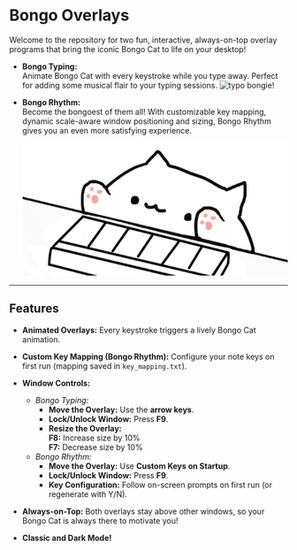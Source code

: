 # Bongo Overlays

Welcome to the repository for two fun, interactive, always-on-top overlay programs that bring the iconic Bongo Cat to life on your desktop!

- **Bongo Typing:**  
  Animate Bongo Cat with every keystroke while you type away. Perfect for adding some musical flair to your typing sessions.
  ![typo bongie!](https://github.com/BBlazee/BongoCatOverlay/blob/main/ezgif-419d5c8394c2a0.gif?raw=true)
- **Bongo Rhythm:**  
  Become the bongoest of them all! With customizable key mapping, dynamic scale-aware window positioning and sizing, Bongo Rhythm gives you an even more satisfying experience.

    ![it bongo!!](https://raw.githubusercontent.com/BBlazee/BongoCatOverlay/refs/heads/main/14.gif)


---

## Features

- **Animated Overlays:** Every keystroke triggers a lively Bongo Cat animation.
- **Custom Key Mapping (Bongo Rhythm):** Configure your note keys on first run (mapping saved in `key_mapping.txt`).
- **Window Controls:**
  - *Bongo Typing:*
    - **Move the Overlay:** Use the **arrow keys**.
    - **Lock/Unlock Window:** Press **F9**.
    - **Resize the Overlay:**  
      **F8:** Increase size by 10%  
      **F7:** Decrease size by 10%
  - *Bongo Rhythm:*
    - **Move the Overlay:** Use **Custom Keys on Startup**.
    - **Lock/Unlock Window:** Press **F9**.
    - **Key Configuration:** Follow on-screen prompts on first run (or regenerate with Y/N).

- **Always-on-Top:** Both overlays stay above other windows, so your Bongo Cat is always there to motivate you!
  
- **Classic and Dark Mode!** 
